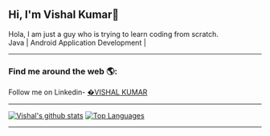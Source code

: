 ## Hi, I'm Vishal Kumar👋
Hola, I am just a guy who is trying to learn coding from scratch.<br>
Java | Android Application Development |

<hr>

<h3> Find me around the web 🌎:</h3>
  Follow me on Linkedin- <a href="https://www.linkedin.com/in/https://www.linkedin.com/in/vishal-kumar-6230591b7/" target="_blank">�VISHAL KUMAR</a><br>

<hr>

[![Vishal's github stats](https://github-readme-stats.vercel.app/api?username=Vishal0311&show_icons=true&theme=graywhite)](https://github.com/Vishal0311/github-readme-stats)
[![Top Languages](https://github-readme-stats.vercel.app/api/top-langs/?username=Vishal0311&layout=compact&theme=vue)](https://github.com/Vishal0311/github-readme-stats)
 <hr>
